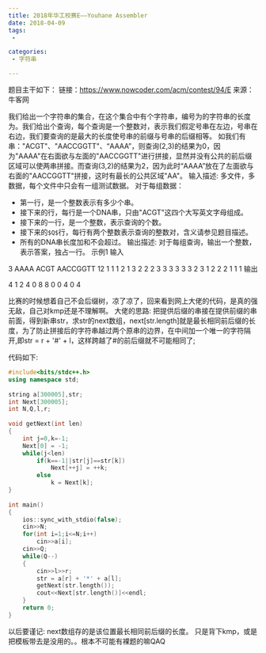 ```yaml
---
title: 2018年华工校赛E——Youhane Assembler
date: 2018-04-09
tags:
 - 

categories:
 - 字符串

---
```


题目主干如下：
链接：https://www.nowcoder.com/acm/contest/94/E
来源：牛客网

我们给出一个字符串的集合，在这个集合中有个字符串，编号为的字符串的长度为。我们给出个查询，每个查询是一个整数对，表示我们假定号串在左边，号串在右边，我们要查询的是最大的长度使号串的前缀与号串的后缀相等。
如我们有串："ACGT"、"AACCGGTT"、“AAAA”，则查询(2,3)的结果为0，因为"AAAA"在右面欲与左面的"AACCGGTT"进行拼接，显然并没有公共的前后缀区域可以使两串拼接。而查询(3,2)的结果为2，因为此时“AAAA”放在了左面欲与右面的"AACCGGTT"拼接，这时有最长的公共区域"AA"。
输入描述:
多文件，多数据，每个文件中只会有一组测试数据。
对于每组数据：
* 第一行，是一个整数表示有多少个串。
* 接下来的行，每行是一个DNA串，只由"ACGT"这四个大写英文字母组成。
* 接下来的一行，是一个整数，表示查询的个数。
* 接下来的`$Q$`行，每行有两个整数表示查询的整数对，含义请参见题目描述。
* 所有的DNA串长度加和不会超过。
输出描述:
对于每组查询，输出一个整数，表示答案，独占一行。
示例1
输入

3
AAAA
ACGT
AACCGGTT
12
1 1
1 2
1 3
2 2
2 3
3 3
3 3
3 2
3 1
2 2
2 1
1 1
输出

4
1
2
4
0
8
8
0
0
4
0
4

比赛的时候想着自己不会后缀树，凉了凉了，回来看到网上大佬的代码，是真的强无敌，自己对kmp还是不理解啊。
大佬的思路: 把提供后缀的串接在提供前缀的串前面，得到新串str，求str的next数组，next[str.length]就是最长相同前后缀的长度，为了防止拼接后的字符串越过两个原串的边界，在中间加一个唯一的字符隔开,即str = r + '#' + l，这样跨越了#的前后缀就不可能相同了;

代码如下:

```cpp
#include<bits/stdc++.h>
using namespace std;
 
string a[300005],str;
int Next[300005];
int N,Q,l,r;
 
void getNext(int len)
{
    int j=0,k=-1;
    Next[0] = -1;
    while(j<len)
        if(k==-1||str[j]==str[k])
            Next[++j] = ++k;
        else
            k = Next[k];
}
 
int main()
{
    ios::sync_with_stdio(false);
    cin>>N;
    for(int i=1;i<=N;i++)
        cin>>a[i];
    cin>>Q;
    while(Q--)
    {
        cin>>l>>r;
        str = a[r] + '*' + a[l];
        getNext(str.length());     
        cout<<Next[str.length()]<<endl;
    }  
    return 0;
}
```
以后要谨记: next数组存的是该位置最长相同前后缀的长度。 只是背下kmp，或是把模板带去是没用的。。根本不可能有裸题的嘛QAQ

